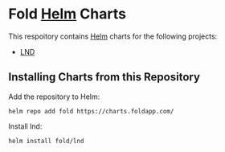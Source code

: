 # Fold [Helm](https://helm.sh) Charts

This respoitory contains [Helm](https://helm.sh) charts for the following projects:

* [LND](charts/lnd)

## Installing Charts from this Repository

Add the repository to Helm:

```
helm repo add fold https://charts.foldapp.com/
```

Install lnd:

```
helm install fold/lnd
```
